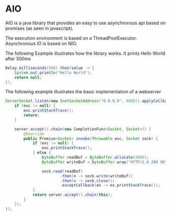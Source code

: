 # AIO 
AIO is a java library that provides an easy to use asynchronous api based on promises
(as seen in javascript).

The execution environment is based on a ThreadPoolExecutor. Asynchronous IO is based on NIO.

The following Example illustrates how the library works. It prints Hello World after 500ms

```java
Delay.milliseconds(500).then(value -> {
    System.out.println("Hello World");
    return null;
});
```

The following example illustrates the basic implementation of a webserver

```java
ServerSocket.listen(new InetSocketAddress("0.0.0.0", 8080)).applyCallback((exc, server) -> {
    if (exc != null) {
        exc.printStackTrace();
        return;
    }

    server.accept().chain(new CompletionFunc<Socket, Socket>() {
        @Override
        public Promise<Socket> invoke(Throwable exc, Socket sock) {
            if (exc != null) {
                exc.printStackTrace();
            } else {
                ByteBuffer readBuf = ByteBuffer.allocate(4096);
                ByteBuffer writeBuf = ByteBuffer.wrap("HTTP/1.0 200 OK\r\nContent-Type: text/plain\r\n\r\nHello World\r\n".getBytes(StandardCharsets.UTF_8));

                sock.read(readBuf)
                        .then(n -> sock.write(writeBuf))
                        .then(v -> sock.close())
                        .exceptCallback(ex -> ex.printStackTrace());
            }
            return server.accept().chain(this);
        }
    });
});
```
